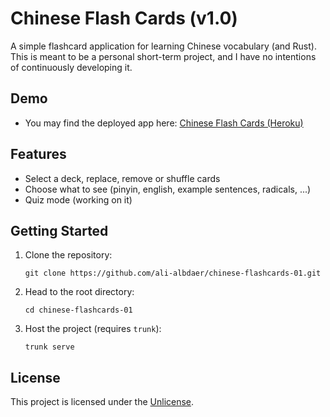 # Chinese Flash Cards (v1.0)

A simple flashcard application for learning Chinese vocabulary (and Rust). This is meant to be a personal short-term project, and I have no intentions of continuously developing it. 

## Demo

- You may find the deployed app here: [Chinese Flash Cards (Heroku)](https://chinese-flashcards-fa2e8975a611.herokuapp.com/)

## Features

- Select a deck, replace, remove or shuffle cards
- Choose what to see (pinyin, english, example sentences, radicals, ...)
- Quiz mode (working on it)

## Getting Started

1. Clone the repository:
    ```
    git clone https://github.com/ali-albdaer/chinese-flashcards-01.git
    ```
2. Head to the root directory:
    ```
    cd chinese-flashcards-01
    ```
3. Host the project (requires `trunk`):
    ```
    trunk serve
    ```

## License

This project is licensed under the [Unlicense](LICENSE).
